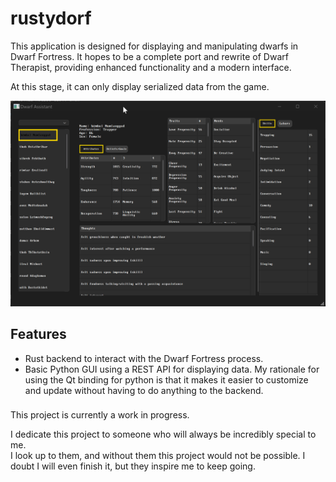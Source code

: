 # rustydorf

This application is designed for displaying and manipulating dwarfs in Dwarf Fortress. It hopes to be a complete port and rewrite of Dwarf Therapist, providing enhanced functionality and a modern interface.

At this stage, it can only display serialized data from the game.

![screenshot](https://raw.githubusercontent.com/shadoukun/rustydorf/main/screenshot.gif)

## Features

- Rust backend to interact with the Dwarf Fortress process.
- Basic Python GUI using a REST API for displaying data. My rationale for using the Qt binding for python is that it makes it easier to customize and update without having to do anything to the backend.


###

This project is currently a work in progress.

I dedicate this project to someone who will always be incredibly special to me. \
I look up to them, and without them this project would not be possible. I doubt I will even finish it, but they inspire me to keep going.